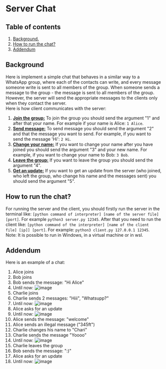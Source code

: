 # Server Chat

## Table of contents
1. [ Background. ](#back)
2. [How to run the chat?](#run)
3. [Addendum](#add)

<a name="back"></a>
## Background
Here is implement a simple chat that behaves in a similar way to a WhatsApp group, where each of the contacts can write, and every message someone write is sent to all members of the group. When someone sends a message to the group - the message is sent to all members of the group. However, the server will send the appropriate messages to the clients only when they contact the server.  
Here is how client communicates with the server:  
1. <ins>**Join the group:**</ins> To join the group you should send the argument "1" and after that your name.  For example if your name is Alice: ``1 Alice``.
2. <ins>**Send message:**</ins> To send message you should send the argument "2" and that the message you want to send. For example, if you want to send the message 'Hi': ``2 Hi``.
3. <ins>**Change your name:**</ins> If you want to change your name after you have joined you should send the argument "3" and your new name. For example, if you want to change your name to Bob: ``3 Bob``.
4. <ins>**Leave the group:**</ins> If you want to leave the group you should send the argument "4".
5. <ins>**Get an update:**</ins> If you want to get an update from the server (who joined, who left the group, who change his name and the messages sent) you should send the argument "5". 

<a name="run"></a>
## How to run the chat?
For running the server and the client, you should firstly run the server in the terminal like:  ```[python command of interpreter] [name of the server file] [port]```.
For example ```python3 server.py 12345```.
After that you need to run the client like: ```[python command of the interpreter] [name of the client file] [ip]] [port]```.
For example: ```python3 client.py 127.0.0.1 12345```.
Note: It is possible to run in Windows, in a virtual machine or in wsl.

<a name="add"></a>
## Addendum
Here is an example of a chat:  
1. Alice joins
2. Bob joins
3. Bob sends the message: "Hi Alice"
4. Until now:
![image](https://user-images.githubusercontent.com/71727260/209832874-eea8c0ac-f961-46aa-ba94-b6e798548c6f.png)
5. Charlie joins
6. Charlie sends 2 messages: "Hiii", "Whatsupp?"
7. Until now:
![image](https://user-images.githubusercontent.com/71727260/209832972-f2d3e408-30da-4887-a250-6c635a94769f.png)
8. Alice asks for an update
9. Until now:
![image](https://user-images.githubusercontent.com/71727260/209833076-e3b5e263-7580-4396-adb1-95e7890cb109.png)
10. Alice sends the message: "welcome"
11. Alice sends an illegal message ("345ft")
12. Charlie changes his name to "Chari"
13. Charlie sends the message "Yoooo"
14. Until now:
![image](https://user-images.githubusercontent.com/71727260/209833232-c33fd693-59eb-4af2-b425-367762979cb4.png)
15. Charlie leaves the group
16. Bob sends the message: ":)"
17. Alice asks for an update
18. Until now:
![image](https://user-images.githubusercontent.com/71727260/209833410-fc9f621b-921a-4824-8cd1-6b736d42537f.png)


